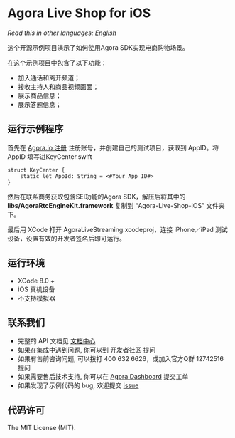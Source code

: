 # Agora Live Shop for iOS 

*Read this in other languages: [English](README.md)*

这个开源示例项目演示了如何使用Agora SDK实现电商购物场景。

在这个示例项目中包含了以下功能：

- 加入通话和离开频道；
- 接收主持人和商品视频画面；
- 展示商品信息；
- 展示答题信息；

## 运行示例程序
首先在 [Agora.io 注册](https://dashboard.agora.io/cn/signup/) 注册账号，并创建自己的测试项目，获取到 AppID。将 AppID 填写进KeyCenter.swift

```
struct KeyCenter {
    static let AppId: String = <#Your App ID#>
}
```

然后在联系商务获取包含SEI功能的Agora SDK，解压后将其中的 **libs/AgoraRtcEngineKit.framework** 复制到 “Agora-Live-Shop-iOS” 文件夹下。

最后用 XCode 打开 AgoraLiveStreaming.xcodeproj，连接 iPhone／iPad 测试设备，设置有效的开发者签名后即可运行。

## 运行环境
- XCode 8.0 +
- iOS 真机设备
- 不支持模拟器

## 联系我们
- 完整的 API 文档见 [文档中心](https://docs.agora.io/cn/)
- 如果在集成中遇到问题, 你可以到 [开发者社区](https://dev.agora.io/cn/) 提问
- 如果有售前咨询问题, 可以拨打 400 632 6626，或加入官方Q群 12742516 提问
- 如果需要售后技术支持, 你可以在 [Agora Dashboard](https://dashboard.agora.io) 提交工单
- 如果发现了示例代码的 bug, 欢迎提交 [issue](https://github.com/AgoraIO/Agora-Interactive-Broadcasting-Live-Streaming-iOS/issues)

## 代码许可
The MIT License (MIT).

